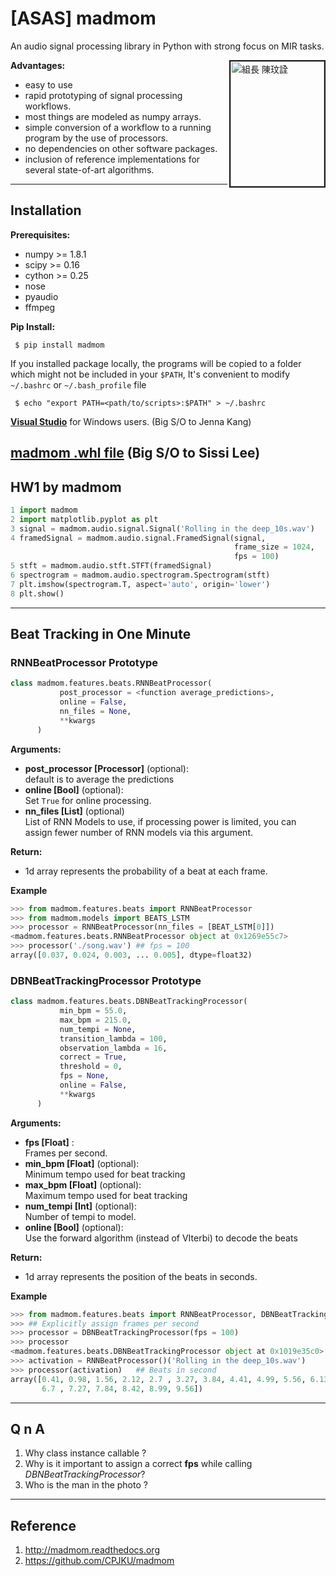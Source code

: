 # [ASAS] madmom
An audio signal processing library in Python with strong focus on MIR tasks.

<img alt="組長 陳玟詮" src="https://scontent-tpe1-1.xx.fbcdn.net/v/t34.18173-12/26754357_1995601330457755_1492089480_n.jpg?_nc_cat=0&_nc_eui2=AeG1Iy1gTI-NW0G926Cagf_rl3l66f-sp0sUgE_A0K5XbSDG7WIiQT0T56O-hxkTj6ksA39Ym42HIakgCCvCya_Pl7EcwnHD_FawTR4TGTfyxQ&oh=2e42efd04cf0c99d748c27fa860738e5&oe=5AF7B7D8" width=150 height = 200 align=right border=2.5 >


__Advantages:__
<ul>
<li> easy to use </li>
<li> rapid prototyping of signal processing workflows.</li>
<li> most things are modeled as numpy arrays.</li>
<li> simple conversion of a workflow to a running program by the use of processors.</li>
<li> no dependencies on other software packages. </li>
<li> inclusion of reference implementations for several state-of-art algorithms.</li>
</ul>

 ---

## Installation
__Prerequisites:__
* numpy >= 1.8.1
* scipy >= 0.16
* cython >= 0.25
* nose
* pyaudio
* ffmpeg

__Pip Install:__
```console
 $ pip install madmom
```

If you installed package locally, the programs will be copied to a folder which might not be included in your `$PATH`, It's convenient to modify `~/.bashrc` or `~/.bash_profile` file

```console
 $ echo "export PATH=<path/to/scripts>:$PATH" > ~/.bashrc
```

<b><a href="https://download.microsoft.com/download/5/f/7/5f7acaeb-8363-451f-9425-68a90f98b238/visualcppbuildtools_full.exe?fixForIE=.exe.">Visual Studio</a></b> for Windows users. (Big S/O to Jenna Kang)

<b><a href="https://drive.google.com/file/d/1iCqNZyuOthbWGlp_YVFMUMiCV6Xwucyf/view">madmom .whl file</a></b> (Big S/O to Sissi Lee)
---

## HW1 by madmom
```Python
1 import madmom
2 import matplotlib.pyplot as plt
3 signal = madmom.audio.signal.Signal('Rolling in the deep_10s.wav')
4 framedSignal = madmom.audio.signal.FramedSignal(signal,
                                                  frame_size = 1024,
                                                  fps = 100)
5 stft = madmom.audio.stft.STFT(framedSignal)
6 spectrogram = madmom.audio.spectrogram.Spectrogram(stft)
7 plt.imshow(spectrogram.T, aspect='auto', origin='lower')
8 plt.show()
```
---

## Beat Tracking in One Minute

### RNNBeatProcessor Prototype
```python
class madmom.features.beats.RNNBeatProcessor(
           post_processor = <function average_predictions>,
           online = False,
           nn_files = None,
           **kwargs
      )
```
__Arguments:__
* __post_processor [Processor]__ (optional):<br> default is to average the predictions
* __online [Bool]__ (optional): <br> Set `True` for online processing.
* __nn_files [List]__ (optional) <br>List of RNN Models to use, if processing power is limited, you can assign fewer number of RNN models via this argument.

__Return:__
* 1d array represents the probability of a beat at each frame.

__Example__
```python
>>> from madmom.features.beats import RNNBeatProcessor
>>> from madmom.models import BEATS_LSTM
>>> processor = RNNBeatProcessor(nn_files = [BEAT_LSTM[0]])
<madmom.features.beats.RNNBeatProcessor object at 0x1269e55c7>
>>> processor('./song.wav') ## fps = 100
array([0.037, 0.024, 0.003, ... 0.005], dtype=float32)
```

### DBNBeatTrackingProcessor Prototype
```python
class madmom.features.beats.DBNBeatTrackingProcessor(
           min_bpm = 55.0,
           max_bpm = 215.0,
           num_tempi = None,
           transition_lambda = 100,
           observation_lambda = 16,
           correct = True,
           threshold = 0,
           fps = None,
           online = False,
           **kwargs
      )
```
__Arguments:__
* __fps [Float]__ :<br> Frames per second.
* __min_bpm [Float]__ (optional):<br> Minimum tempo used for beat tracking
* __max_bpm [Float]__ (optional):<br> Maximum tempo used for beat tracking
* __num_tempi [Int]__ (optional):<br> Number of tempi to model.
* __online [Bool]__ (optional): <br> Use the forward algorithm (instead of VIterbi) to decode the beats


__Return:__
* 1d array represents the position of the beats in seconds.

__Example__
```python
>>> from madmom.features.beats import RNNBeatProcessor, DBNBeatTrackingProcessor
>>> ## Explicitly assign frames per second
>>> processor = DBNBeatTrackingProcessor(fps = 100)
>>> processor
<madmom.features.beats.DBNBeatTrackingProcessor object at 0x1019e35c0>
>>> activation = RNNBeatProcessor()('Rolling in the deep_10s.wav')
>>> processor(activation)   ## Beats in second
array([0.41, 0.98, 1.56, 2.12, 2.7 , 3.27, 3.84, 4.41, 4.99, 5.56, 6.13,
       6.7 , 7.27, 7.84, 8.42, 8.99, 9.56])
```

---

## Q n A
1. Why class instance callable ?
2. Why is it important to assign a correct <b>fps</b> while calling _DBNBeatTrackingProcessor_?
3. Who is the man in the photo ?  

---

## Reference
1. http://madmom.readthedocs.org
2. https://github.com/CPJKU/madmom
